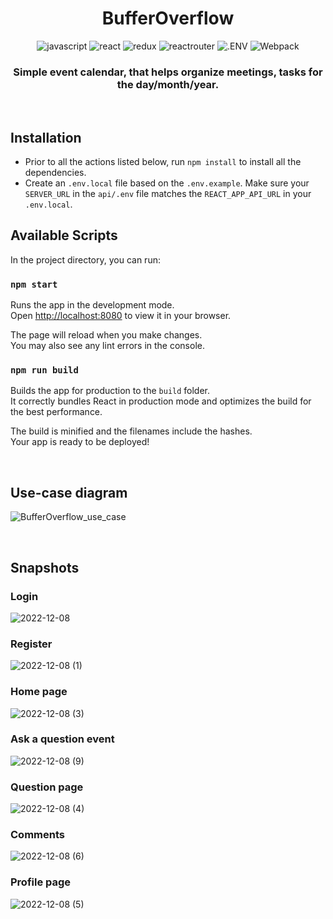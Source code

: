 <head>
    <div align="center">
        <h1 align="center">BufferOverflow</h2>
    </div>
</head>

<div align="center">
  <img alt="javascript" src="https://img.shields.io/badge/-JavaScript-F7DF1E.svg?style=for-the-badge&logo=javaScript&logoColor=black" />
  <img alt="react" src="https://img.shields.io/badge/-React-61DAFB.svg?style=for-the-badge&logo=react&logoColor=black" />
  <img alt="redux" src="https://img.shields.io/badge/-Redux-764ABC.svg?style=for-the-badge&logo=redux&logoColor=white" />
  <img alt="reactrouter" src="https://img.shields.io/badge/-React%20Router-CA4245.svg?style=for-the-badge&logo=react-router&logoColor=white" />
  <img alt=".ENV" src="https://img.shields.io/badge/-.ENV-ECD53F.svg?style=for-the-badge&logo=.ENV&logoColor=black" />
  <img alt="Webpack" src="https://img.shields.io/badge/-Webpack-8DD6F9.svg?style=for-the-badge&logo=Webpack&logoColor=black" />
</div>

<div align="center">
  <h3>Simple event calendar, that helps organize meetings, tasks for the day/month/year.</h3>
</div>

<br/>

## Installation

- Prior to all the actions listed below, run `npm install` to install all the dependencies.
- Create an `.env.local` file based on the `.env.example`. Make sure your `SERVER_URL` in the `api/.env` file matches the `REACT_APP_API_URL` in your `.env.local`.

## Available Scripts

In the project directory, you can run:

### `npm start`

Runs the app in the development mode.\
Open [http://localhost:8080](http://localhost:8080) to view it in your browser.

The page will reload when you make changes.\
You may also see any lint errors in the console.

### `npm run build`

Builds the app for production to the `build` folder.\
It correctly bundles React in production mode and optimizes the build for the best performance.

The build is minified and the filenames include the hashes.\
Your app is ready to be deployed!

<br/>

## Use-case diagram

![BufferOverflow_use_case](https://user-images.githubusercontent.com/32570823/227604244-bda32b09-8bdd-45e8-8f09-67d80004768f.png)

<br/>

## Snapshots
### Login
![2022-12-08](https://user-images.githubusercontent.com/32570823/227604418-69c3f6c8-e84d-4439-b24b-b3fb45d714cf.png)

### Register
![2022-12-08 (1)](https://user-images.githubusercontent.com/32570823/227604598-59470a00-dd3c-448d-95eb-ed8bec4e361d.png)

### Home page
![2022-12-08 (3)](https://user-images.githubusercontent.com/32570823/227604714-d800acd1-9551-4f0a-ae19-952d61a3de44.png)

### Ask a question event
![2022-12-08 (9)](https://user-images.githubusercontent.com/32570823/227605495-e365eb5f-1aff-4853-818f-e2bc194ab19e.png)

### Question page
![2022-12-08 (4)](https://user-images.githubusercontent.com/32570823/227605044-62f7acd1-c79a-409f-8949-a5e24764ea02.png)

### Comments
![2022-12-08 (6)](https://user-images.githubusercontent.com/32570823/227605253-17ba848b-ff0e-47b1-9373-06ef22d3082b.png)

### Profile page
![2022-12-08 (5)](https://user-images.githubusercontent.com/32570823/227604843-99745141-c39a-4222-a08d-f6e3288c3d34.png)

